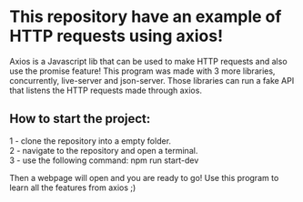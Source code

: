 # This repository have an example of HTTP requests using axios!
Axios is a Javascript lib that can be used to make HTTP requests and also use the promise feature!
This program was made with 3 more libraries, concurrently, live-server and json-server. Those libraries can run a fake API that listens the HTTP requests made through axios.

## How to start the project:
1 - clone the repository into a empty folder.<br>
2 - navigate to the repository and open a terminal.<br>
3 - use the following command: npm run start-dev <br>

Then a webpage will open and you are ready to go! Use this program to learn all the features from axios ;)
